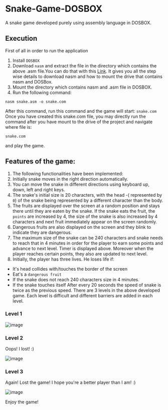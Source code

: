 # Snake-Game-DOSBOX
A snake game developed purely using assembly language in DOSBOX. 

## Execution
First of all in order to run the application
1. Install `DOSBOX`
2. Download `nasm` and extract the file in the directory which contains the above .asm file.You can do that with this [Link](https://theiteducation.com/how-to-install-nasm-on-windows-10-how-to-type-and-run-assembly-language-program/). It gives you all the step wise details to download nasm and how to mount the drive that contains nasm and DOSBox.
3. Mount the directory which contains nasm and .asm file in DOSBOX.
4. Run the following command:


`nasm snake.asm -o snake.com`


After this command, run this command and the game will start:
`snake.com`
Once you have created this snake.com file, you may directly run the command after you have mount to the drive of the project and navigate where file is:


`snake.com` 

and play the game.

## Features of the game:
1. The following functionalities have been implemented:
1. Initially snake moves in the right direction automatically.
2. You can move the snake in different directions using keyboard up, down, left and right keys.
3. The snake's initial size is 20 characters, with the head -( represented by `0`) of the snake being represented by a different character than the body.
4. The fruits are displayed over the screen at a random position and stays there until they are eaten by the snake. If the snake eats the fruit, the `points` are increased by 4,  the size of the snake is also increased by 4 characters and next fruit immediately appear on the screen randomly.
5. Dangerous fruits are also displayed on the screen and they blink to indicate they are dangerous.
6. The maximum size of the snake can be 240 characters and snake needs to reach that in 4 minutes in order for the player to earn some points and advance to next level. Timer is displayed above. Moreover when the player reaches certain points, they also are updated to next level.
7. Initially, the player has three lives. He loses life if:
* It's head collides with/touches the border of the screen
* Eat's a `dangerous fruit` 
* If the snake does not reach 240 characters size in 4 minutes.
* If the snake touches itself
After every 20 seconds the speed of snake is twice as the previous speed.
There are 3 levels in the above developed game. Each level is difficult and different barriers are added in each level.

### Level 1
![image](https://user-images.githubusercontent.com/68595241/121787749-7242e980-cbe1-11eb-9c90-ef67f876871b.png)
### Level 2
Oops! I lost! :)


![image](https://user-images.githubusercontent.com/68595241/121786655-b67ebb80-cbda-11eb-8358-20b4361c27af.png)
### Level 3
Again! Lost the game! I hope you're a better player than I am! :)


![image](https://user-images.githubusercontent.com/68595241/121787789-acac8680-cbe1-11eb-9741-8e447fac7b51.png)

Enjoy the game!




